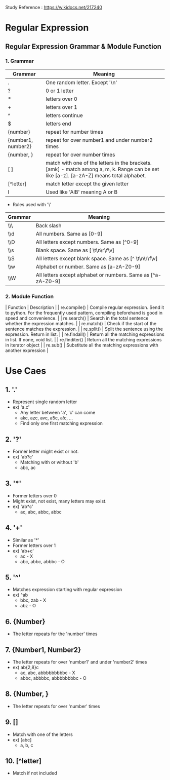 Study Reference : https://wikidocs.net/217240

# Regular Expression

## Regular Expression Grammar & Module Function

### 1. Grammar

| Grammar | Meaning |
| ----- | ----- |
| . | One random letter. Except '\n' |
| ? | 0 or 1 letter |
| * | letters over 0 |
| + | letters over 1 |
| ^ | letters continue |
| $ | letters end |
| {number} | repeat for number times|
| {number1, number2} | repeat for over number1 and under number2 times |
| {number, } | repeat for over number times |
| [ ] | match with one of the letters in the brackets. [amk] - match among a, m, k. Range can be set like [a-z]. [a-zA-Z] means total alphabet. |
| [^letter] | match letter except the given letter |
| l | Used like 'AlB' meaning A or B |

* Rules used with '\\'

| Grammar | Meaning |
| ----- | ----- |
| \\\\\ | Back slash |
| \\\\d | All numbers. Same as [0-9] |
| \\\\D | All letters except numbers. Same as [^0-9] |
| \\\\s | Blank space. Same as [ \t\n\r\f\v] |
| \\\\S | All letters except blank space. Same as [^ \t\n\r\f\v] |
| \\\\w | Alphabet or number. Same as [a-zA-Z0-9] |
| \\\\W | All letters except alphabet or numbers. Same as [^a-zA-Z0-9] |

### 2. Module Function
| Function | Description |
| re.compile() | Compile regular expression. Send it to python. For the frequently used pattern, compiling beforehand is good in speed and convenience. |
| re.search() | Search in the total sentence whether the expression matches. | 
| re.match() | Check if the start of the sentence matches the expression. |
| re.split() | Split the sentence using the expression. Return in list. |
| re.findall() | Return all the matching expressions in list. If none, void list. |
| re.finditer() | Return all the matching expressions in iterator object |
| re.sub() | Substitute all the matching expressions with another expression |

# Use Caes

## 1. '.'
* Represent single random letter
* ex) 'a.c'
	* Any letter between 'a', 'c' can come
	* akc, azc, avc, a5c, a!c, ...
	* Find only one first matching expression

## 2. '?'
* Former letter might exist or not.
* ex) 'ab?c'
	* Matching with or without 'b'
	* abc, ac

## 3. '\*'
* Former letters over 0
* Might exist, not exist, many letters may exist.
* ex) 'ab\*c'
	* ac, abc, abbc, abbc

## 4. '+'
* Similar as '\*'
* Former letters over 1
* ex) 'ab+c'
	* ac - X
	* abc, abbc, abbbc - O 

## 5. '^'
* Matches expression starting with regular expression
* ex) ^ab
	* bbc, zab - X
	* abz - O

## 6. {Number}
* The letter repeats for the 'number' times

## 7. {Number1, Number2}
* The letter repeats for over 'number1' and under 'number2' times
* ex) ab{2,8}c
	* ac, abc, abbbbbbbbbc - X
	* abbc, abbbbc, abbbbbbbbc - O

## 8. {Number, }
* The letter repeats for over 'number' times

## 9. []
* Match with one of the letters
* ex) [abc]
	* a, b, c

## 10. [^letter]
* Match if not included